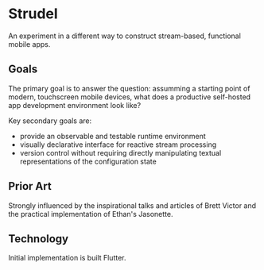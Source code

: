 # Strudel

An experiment in a different way to construct stream-based, functional mobile apps.

## Goals

The primary goal is to answer the question: assumming a starting point of modern, touchscreen mobile devices, what does a productive self-hosted app development environment look like?

Key secondary goals are:
* provide an observable and testable runtime environment
* visually declarative interface for reactive stream processing
* version control without requiring directly manipulating textual representations of the configuration state

## Prior Art

Strongly influenced by the inspirational talks and articles of Brett Victor and the practical implementation of Ethan's Jasonette.

## Technology

Initial implementation is built Flutter.